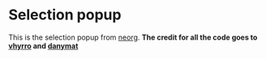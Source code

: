 # Selection popup

This is the selection popup from [neorg](https://github.com/nvim-neorg/neorg).
**The credit for all the code goes to [vhyrro](https://github.com/vhyrro) and [danymat](https://github.com/danymat)**
